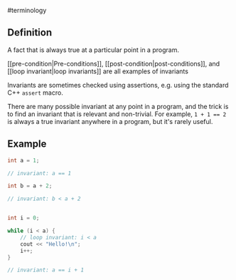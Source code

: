 #terminology

## Definition
A fact that is always true at a particular point in a program.

[[pre-condition|Pre-conditions]], [[post-condition|post-conditions]], and [[loop invariant|loop invariants]] are all examples of invariants

Invariants are sometimes checked using assertions, e.g. using the standard C++ `assert` macro. 

There are many possible invariant at any point in a program, and the trick is to find an invariant that is relevant and non-trivial. For example, `1 + 1 == 2` is always a true invariant anywhere in a program, but it's rarely useful.

## Example
```cpp
int a = 1;

// invariant: a == 1

int b = a + 2;

// invariant: b < a + 2


int i = 0;

while (i < a) {
    // loop invariant: i < a
	cout << "Hello!\n";
	i++;
}

// invariant: a == i + 1
```
